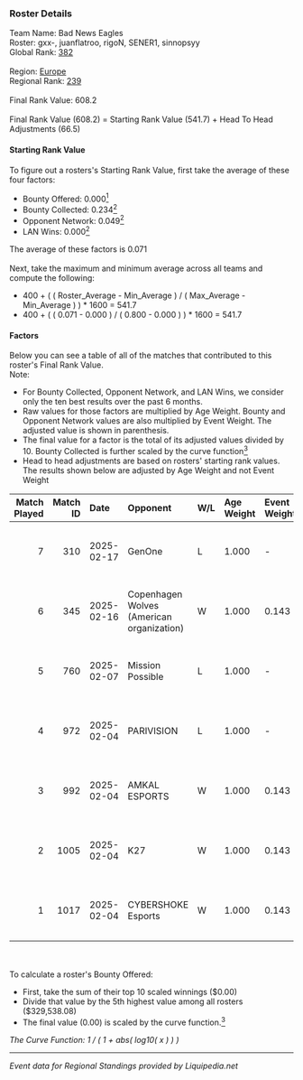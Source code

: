### Roster Details<br />
Team Name: Bad News Eagles<br />
Roster: gxx-, juanflatroo, rigoN, SENER1, sinnopsyy<br />
Global Rank: [382](../standings_global.md)<br />
<br />
Region: [Europe]( ../standings_europe.md)<br />
Regional Rank: [239]( ../standings_europe.md)<br />
<br />
Final Rank Value:  608.2<br />
<br />
Final Rank Value (608.2) = Starting Rank Value (541.7) + Head To Head Adjustments (66.5)<br />

#### Starting Rank Value<br />
To figure out a rosters's Starting Rank Value, first take the average of these four factors:<br />
- Bounty Offered: 0.000[<sup>1</sup>](#table2)
- Bounty Collected: 0.234[<sup>2</sup>](#table1)
- Opponent Network: 0.049[<sup>2</sup>](#table1)
- LAN Wins: 0.000[<sup>2</sup>](#table1)

The average of these factors is 0.071<br />
<br />
Next, take the maximum and minimum average across all teams and compute the following:<br />
- 400 + ( ( Roster_Average - Min_Average ) / ( Max_Average - Min_Average ) ) * 1600 = 541.7
- 400 + ( ( 0.071 - 0.000 ) / ( 0.800 - 0.000 ) ) * 1600 = 541.7


#### Factors<br />
Below you can see a table of all of the matches that contributed to this roster's Final Rank Value.<br />
Note:<br />

- For Bounty Collected, Opponent Network, and LAN Wins, we consider only the ten best results over the past 6 months.
- Raw values for those factors are multiplied by Age Weight. Bounty and Opponent Network values are also multiplied by Event Weight. The adjusted value is shown in parenthesis.
- The final value for a factor is the total of its adjusted values divided by 10. Bounty Collected is further scaled by the curve function[<sup>3</sup>](#curveFunction)
- Head to head adjustments are based on rosters' starting rank values. The results shown below are adjusted by Age Weight and not Event Weight
<span id="table1"></span><br />


| Match Played | Match ID | Date       | Opponent                                  | W/L | Age Weight | Event Weight | Bounty Collected | Opponent Network | LAN Wins  | H2H Adj. | Roster                                      |
| -: | -: | :- | :- | :- | :- | :- | :- | :- | :- | -: | :- |
|            7 |      310 | 2025-02-17 | GenOne                                    | L   | 1.000      | -            | -                | -                | -         |    -6.36 | gxx-, juanflatroo, rigoN, SENER1, sinnopsyy |
|            6 |      345 | 2025-02-16 | Copenhagen Wolves (American organization) | W   | 1.000      | 0.143        | 0.016 (0.002)    | 1.000 (0.143)    | 0 (0.000) |    25.36 | gxx-, juanflatroo, rigoN, SENER1, sinnopsyy |
|            5 |      760 | 2025-02-07 | Mission Possible                          | L   | 1.000      | -            | -                | -                | -         |   -16.61 | gxx-, juanflatroo, rigoN, SENER1, sinnopsyy |
|            4 |      972 | 2025-02-04 | PARIVISION                                | L   | 1.000      | -            | -                | -                | -         |   -12.67 | gxx-, juanflatroo, rigoN, SENER1, sinnopsyy |
|            3 |      992 | 2025-02-04 | AMKAL ESPORTS                             | W   | 1.000      | 0.143        | 0.002 (0.000)    | 0.674 (0.096)    | 0 (0.000) |    24.83 | gxx-, juanflatroo, rigoN, SENER1, sinnopsyy |
|            2 |     1005 | 2025-02-04 | K27                                       | W   | 1.000      | 0.143        | 0.008 (0.001)    | 0.769 (0.110)    | 0 (0.000) |    25.50 | gxx-, juanflatroo, rigoN, SENER1, sinnopsyy |
|            1 |     1017 | 2025-02-04 | CYBERSHOKE Esports                        | W   | 1.000      | 0.143        | 0.011 (0.002)    | 1.000 (0.143)    | 0 (0.000) |    26.42 | gxx-, juanflatroo, rigoN, SENER1, sinnopsyy |

<br />
<span id="table2"></span><br />
To calculate a roster's Bounty Offered:<br />

- First, take the sum of their top 10 scaled winnings ($0.00)
- Divide that value by the 5th highest value among all rosters ($329,538.08)
- The final value (0.00) is scaled by the curve function.[<sup>3</sup>](#curveFunction)

<span id="curveFunction"></span>_The Curve Function: 1 / ( 1 + abs( log10( x ) ) )_<br />

---
_Event data for Regional Standings provided by Liquipedia.net_<br />

